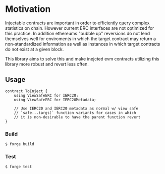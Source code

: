 
# Motivation 

Injectable contracts are important in order to efficiently query complex statistics on chain. However current ERC interfaces are not optimized for this practice. In addition ethereums "bubble up" reversions do not lend themselves well for enviroments in which the target contract may return a non-standardized information as well as instances in which target contracts do not exist at a given block. 

This library aims to solve this and make inejcted evm contracts utilizing this library more robust and revert less often. 

## Usage
```solidity
contract ToInject {
    using ViewSafeERC for IERC20;
    using ViewSafeERC for IERC20Metadata;

    // Use IERC20 and IERC20 metadata as normal w/ view safe 
    // `safe...(args)` function variants for cases in which 
    // it is non-desirable to have the parent function revert
}
```

### Build
```shell
$ forge build
```

### Test
```shell
$ forge test
```